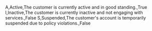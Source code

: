 A,Active,The customer is currently active and in good standing.,True
I,Inactive,The customer is currently inactive and not engaging with services.,False
S,Suspended,The customer's account is temporarily suspended due to policy violations.,False